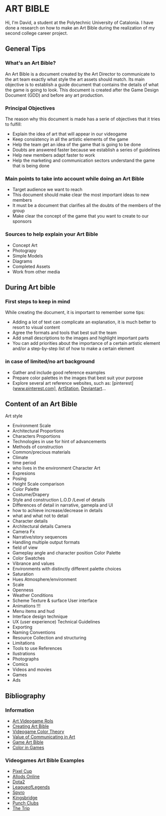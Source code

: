 # ART BIBLE

Hi, I'm David, a student at the Polytechnic University of Catalonia. I have done a research on how to make an Art Bible during the realization of my second college career project.
## General Tips
### What's an Art Bible?

An Art Bible is a document created by the Art Director to communicate to the art team exactly what style the art assets should match. Its main objective is to establish a guide document that contains the details of what the game is going to look. This document is created after the Game Design Document (GDD) and before any art production. 

### Principal Objectives

The reason why this document is made has a serie of objectives that it tries to fulfill:
* Explain the idea of art that will appear in our videogame
* Keep consistency in all the artistic elements of the game
* Help the team get an idea of the game that is going to be done
* Doubts are answered faster because we establish a series of guidelines
* Help new members adapt faster to work
* Help the marketing and communication sectors understand the game that is being done
     
### Main points to take into account while doing an Art Bible
* Target audience we want to reach
* This document should make clear the most important ideas to new members
* It must be a document that clarifies all the doubts of the members of the group
* Make clear the concept of the game that you want to create to our sponsors
     
### Sources to help explain your Art Bible
* Concept Art
* Photograpy
* Simple Models
* Diagrams
* Completed Assets
* Work from other media
     
## During Art bible
### First steps to keep in mind

While creating the document, it is important to remember some tips:
* Adding a lot of text can complicate an explanation, it is much better to resort to visual content
* Agree the formats and tools that best suit the team
* Add small descriptions to the images and highlight important parts
* You can add priorities about the importance of a certain artistic element and/or a step-by-step list of how to make a certain element

### in case of limited/no art background
* Gather and include good reference examples
* Prepare color palettes in the images that best suit your purpose
* Explore several art reference websites, such as: [pinterest](www.pinterest.com], [ArtStation](www.artstation.com), [Deviantart](https://www.deviantart.com/)...

## Content of an Art Bible
Art style
* Environment Scale
* Architectural Proportions
* Characters Proportions
* Technologies in use for hint of advancements
* Methods of construction
* Common/precious materials
* Climate
* time period
* who lives in the environment
Character Art
* Expresions
* Posing
* Height Scale comparison
* Color Palette
* Costume/Drapery
* Style and construction
L.O.D /Level of details
* Differences of detail in narrative, gamepla and UI
* how to achieve increase/decrease in details
* what and what not to detail
* Character details 
* Architectural details
Camera
* Camera Fx
* Narrative/story sequences
* Handling multiple output formats
* field of view
* Gameplay angle and character position
Color Palette
* Color Swatches
* Vibrance and values
* Environments with distinctly different palette choices
* Saturation 
* Hues
Atmosphere/environment
* Scale
* Openness
* Weather Conditions
* Scheme
Texture & surface
User interface
* Animations !!!
* Menu items and hud
* Interface design technique
* UX (user experience)
Technical Guidelines
* Exporting
* Naming Conventions
* Resource Collection and structuring 
* Limitations
* Tools to use
References
* Ilustrations
* Photographs
* Comics
* Videos and movies
* Games
* Ads

## Bibliography
### Information
* [Art Videogame Rols](https://www.devuego.es/blog/2015/05/08/roles-en-la-creacion-de-videojuegos-iii-el-arte/)
* [Creating Art Bible](https://www.gamedev.net/forums/topic/552212-creating-art-biblestyle-guide/)
* [Videogame Color Theory](https://danielrparente.wordpress.com/tag/direccion-de-arte-en-videojuegos/)
* [Value of Communicating in Art](https://www.gamasutra.com/blogs/AndreaCordella/20160711/276701/The_Value_of_Communication_in_Art_Outsourcing_Best_Practices_to_Ensure_Quality.php)
* [Game Art Bible](https://es.slideshare.net/pencillati/game-art-bible-secret-sauce-to-making-great-game-art)
* [Color in Games](https://www.gamasutra.com/blogs/HermanTulleken/20150729/249761/Color_in_Games.php)
### Videogames Art Bible Examples
* [Pixel Cup](http://lpc.opengameart.org/static/lpc-style-guide/index.html)
* [Allods Online](http://shurick.livejournal.com/195876.html)
* [Dota2](https://support.steampowered.com/kb/8700-SJKN-4322/dota-2-character-texture-guide)
* [LeagueofLegends](https://na.leagueoflegends.com/en/news/game-updates/features/dev-blog-defining-rifts-visual-style)
* [Spyro](https://www.gamasutra.com/view/feature/131581/lessons_in_color_theory_for_spyro_.php)
* [Kingsbridge](https://www.gamasutra.com/blogs/SamuliSnellman/20130702/194913/The_Art_of_Kingsbridge_Bridging_casual_to_core.php)
* [Punch Clubs](https://www.gamasutra.com/blogs/AlexNichiporchik/20161205/286829/Punch_Clubs_guide_to_Pixel_Art.php)
* [The Trip](http://www.roguearbiter.com/port/theTrip/The%20Trip%20-%20Art%20Bible.pdf)
